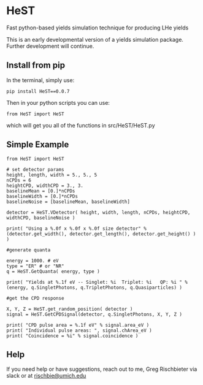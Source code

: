 # HeST
Fast python-based yields simulation technique for producing LHe yields

This is an early developmental version of a yields simulation package. Further development will continue. 

## Install from pip

In the terminal, simply use: 

`pip install HeST==0.0.7`

Then in your python scripts you can use: 

`from HeST import HeST`

which will get you all of the functions in src/HeST/HeST.py

## Simple Example

```
from HeST import HeST

# set detector params
height, length, width = 5., 5., 5
nCPDs = 6
heightCPD, widthCPD = 3., 3.
baselineMean = [0.]*nCPDs
baselineWidth = [0.]*nCPDs
baselineNoise = [baselineMean, baselineWidth]

detector = HeST.VDetector( height, width, length, nCPDs, heightCPD, widthCPD, baselineNoise )

print( "Using a %.0f x %.0f x %.0f size detector" % (detector.get_width(), detector.get_length(), detector.get_height() ) )

#generate quanta

energy = 1000. # eV
type = "ER" # or "NR"
q = HeST.GetQuanta( energy, type )

print( "Yields at %.1f eV -- Singlet: %i  Triplet: %i   QP: %i " % (energy, q.SingletPhotons, q.TripletPhotons, q.Quasiparticles) )

#get the CPD response

X, Y, Z = HeST.get_random_position( detector )
signal = HeST.GetCPDSignal(detector, q.SingletPhotons, X, Y, Z )

print( "CPD pulse area = %.1f eV" % signal.area_eV )
print( "Individual pulse areas: ", signal.chArea_eV )
print( "Coincidence = %i" % signal.coincidence )

```


## Help

If you need help or have suggestions, reach out to me, Greg Rischbieter via slack or at rischbie@umich.edu


